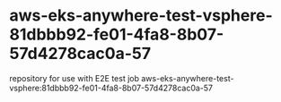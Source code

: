 # aws-eks-anywhere-test-vsphere-81dbbb92-fe01-4fa8-8b07-57d4278cac0a-57
repository for use with E2E test job aws-eks-anywhere-test-vsphere:81dbbb92-fe01-4fa8-8b07-57d4278cac0a-57
